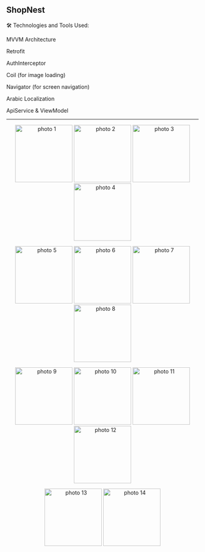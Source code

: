 <h2>ShopNest</h2>
<div>
  🛠 Technologies and Tools Used:
  <p>MVVM Architecture</p>
  <p>Retrofit</p>
  <p>AuthInterceptor</p>
  <p>Coil (for image loading)</p>
  <p>Navigator (for screen navigation)</p>
  <p>Arabic Localization</p>
  <p>ApiService & ViewModel</p>
</div>
<hr>
<p align="center">
  <img src="https://github.com/user-attachments/assets/428a2f8b-7785-4f13-8dae-fd439c19edc4" alt="photo 1" width="150"/>
  <img src="https://github.com/user-attachments/assets/b03aaf64-cf3c-4ee4-984e-70009ce1f64b" alt="photo 2" width="150"/>
  <img src="https://github.com/user-attachments/assets/e7cb86ec-02ec-4ffb-8857-6313cb483b5e" alt="photo 3" width="150"/>
  <img src="https://github.com/user-attachments/assets/c9aefe23-990d-4d7b-9a5e-4bf31f205305" alt="photo 4" width="150"/>
</p>

<p align="center">
  <img src="https://github.com/user-attachments/assets/90a03be8-c75d-4291-841d-0106d137dc9f" alt="photo 5" width="150"/>
  <img src="https://github.com/user-attachments/assets/1ae8f356-2579-4bba-b375-328528f2eb93" alt="photo 6" width="150"/>
  <img src="https://github.com/user-attachments/assets/06d99001-81a2-4155-93fc-3989baea3d74" alt="photo 7" width="150"/>
  <img src="https://github.com/user-attachments/assets/88a6cd5d-151d-49c8-b4ff-d31c9eab608d" alt="photo 8" width="150"/>
</p>

<p align="center">
  <img src="https://github.com/user-attachments/assets/de3fa4fb-20b8-4076-9975-351d98adeb52" alt="photo 9" width="150"/>
  <img src="https://github.com/user-attachments/assets/317cd7f6-c653-4773-b5c2-ed3699ea6987" alt="photo 10" width="150"/>
  <img src="https://github.com/user-attachments/assets/e6915976-d10a-43f5-a15e-fe0b3bb11583" alt="photo 11" width="150"/>
  <img src="https://github.com/user-attachments/assets/4f881808-09ed-4465-b704-ed8d0d029001" alt="photo 12" width="150"/>
</p>

<p align="center">
  <img src="https://github.com/user-attachments/assets/7cecafa4-8aac-4cae-9e54-ed7d1abe44de" alt="photo 13" width="150"/>
  <img src="https://github.com/user-attachments/assets/02ce4ec0-88e0-48af-b6e9-1c726cdffef4" alt="photo 14" width="150"/>
</p>
